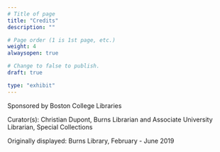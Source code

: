 ```yaml
---
# Title of page
title: "Credits"
description: ""

# Page order (1 is 1st page, etc.)
weight: 4
alwaysopen: true

# Change to false to publish.
draft: true

type: "exhibit"
---
```


Sponsored by Boston College Libraries

Curator(s): Christian Dupont, Burns Librarian and Associate University Librarian, Special Collections

Originally displayed: Burns Library, February - June 2019
